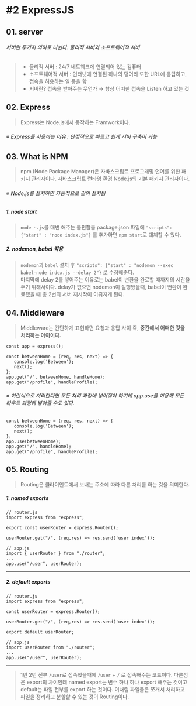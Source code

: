 # #2 ExpressJS

## 01. server

###### 서버란 두가지 의미로 나뉜다. 물리적 서버와 소프트웨어적 서버

> - 물리적 서버 : 24/7 네트웨크에 연결되어 있는 컴퓨터
> - 소프트웨어적 서버 : 인터넷에 연결된 하나의 덩어리 또한 URL에 응답하고, 접속을 허용하는 일 등을 함
> - 서버란? 접속을 받아주는 무언가 → 항상 어떠한 접속을 Listen 하고 있는 것

## 02. Express

> Express는 Node.js에서 동작하는 Framwork이다.

###### ※ Express를 사용하는 이유 : 안정적으로 빠르고 쉽게 서버 구축이 가능

## 03. What is NPM

> npm (Node Package Manager)은 자바스크립트 프로그래밍 언어를 위한 패키지 관리자이다. 자바스크립트 런타임 환경 Node.js의 기본 패키지 관리자이다.

###### ※ Node.js를 설치하면 자동적으로 같이 설치됨

##### 1. node start

> `node ~.js`를 매번 해주는 불편함을 package.json 파일에 `"scripts": {"start" : "node index.js"}` 를 추가하면 `npm start`로 대체할 수 있다.

##### 2. nodemon, babel 적용

> `nodemon`과 `babel` 설치 후 `"scripts": {"start" : "nodemon --exec babel-node index.js --delay 2"}` 로 수정해준다.  
마지막에 delay 2를 넣어주는 이유로는 babel이 변환을 완료할 때까지의 시간을 주기 위해서이다. delay가 없으면 nodemon이 실행됐을때, babel이 변환이 완료됐을 때 총 2번의 서버 재시작이 이뤄지게 된다.

## 04. Middleware

> Middleware는 간단하게 표현하면 요청과 응답 사이 즉, **중간에서 어떠한 것을 처리하는 아이이다.**

```JS
const app = express();

const betweenHome = (req, res, next) => {
   console.log('Between'); 
   next();  
};
app.get("/", betweenHome, handleHome);
app.get("/profile", handleProfile);
```

###### ※ 이런식으로 처리한다면 모든 처리 과정에 넣어줘야 하기에 app.use를 이용해 모든 라우트 과정에 넣어줄 수도 있다.

```JS
const betweenHome = (req, res, next) => {
   console.log('Between'); 
   next();  
};
app.use(betweenHome);
app.get("/", handleHome);
app.get("/profile", handleProfile);
```

## 05. Routing

> Routing은 클라이언트에서 보내는 주소에 따라 다른 처리를 하는 것을 의미한다.

##### 1. named exports

```JS
// router.js
import express from "express"; 

export const userRouter = express.Router(); 

userRouter.get("/", (req,res) => res.send('user index'));
```

```JS
// app.js 
import { userRouter } from "./router";
... 
app.use("/user", userRouter);
```

---

##### 2. default exports

```JS
// router.js
import express from "express"; 

const userRouter = express.Router(); 

userRouter.get("/", (req,res) => res.send('user index'));

export default userRouter;
```

```JS
// app.js 
import userRouter from "./router";
... 
app.use("/user", userRouter);
```

---

> 1번 2번 전부 `/user`로 접속했을때에 `/user` + `/` 로 접속해주는 코드이다. 다른점은 export의 차이인데 named export는 변수 하나 하나 export 해주는 것이고 default는 파일 전부를 export 하는 것이다. 이처럼 파일들은 쪼개서 처리하고 파일을 정리하고 분할할 수 있는 것이 Routing이다.